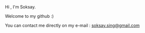 Hi , I'm Soksay. 

Welcome to my github :)

You can contact me directly on my e-mail : soksay.sing@gmail.com
